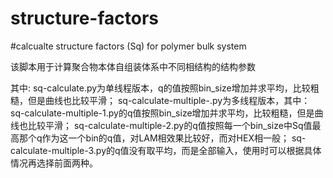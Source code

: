 # structure-factors
#calcualte structure factors (Sq) for polymer bulk system

该脚本用于计算聚合物本体自组装体系中不同相结构的结构参数

其中:
sq-calculate.py为单线程版本，q的值按照bin_size增加并求平均，比较粗糙，但是曲线也比较平滑；
sq-calculate-multiple-.py为多线程版本，其中：
sq-calculate-multiple-1.py的q值按照bin_size增加并求平均，比较粗糙，但是曲线也比较平滑；
sq-calculate-multiple-2.py的q值按照每一个bin_size中Sq值最高那个q作为这一个bin的q值，对LAM相效果比较好，而对HEX相一般；
sq-calculate-multiple-3.py的q值没有取平均，而是全部输入，使用时可以根据具体情况再选择前面两种。
